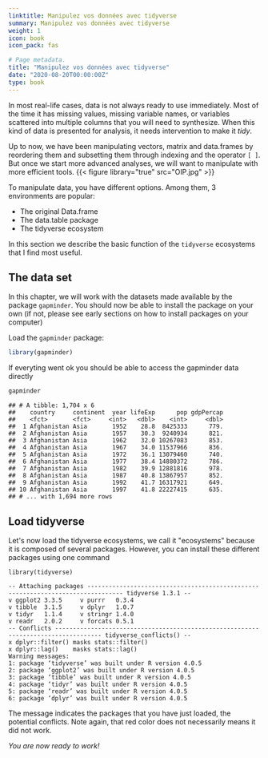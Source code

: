```yaml
---
linktitle: Manipulez vos données avec tidyverse
summary: Manipulez vos données avec tidyverse
weight: 1
icon: book
icon_pack: fas

# Page metadata.
title: "Manipulez vos données avec tidyverse"
date: "2020-08-20T00:00:00Z"
type: book  
---
```


In most real-life cases, data is not always ready to use immediately. Most of the time it has missing values, missing variable names, or variables scattered into multiple columns that you will need to synthesize. When this kind of data is presented for analysis, it needs intervention to make it *tidy*. 

Up to now, we have been manipulating vectors, matrix and data.frames by reordering them and subsetting them through indexing and the operator `[ ]`. But once we start more advanced analyses, we will want to manipulate with more efficient tools.
{{< figure library="true" src="OIP.jpg" >}}  

To manipulate data, you have different options. Among them, 3 environments are popular:

+ The original Data.frame
+ The data.table package
+ The tidyverse ecosystem

In this section we describe the basic function of the `tidyverse` ecosystems that I find most useful.


## The data set

In this chapter, we will work with the datasets made available by the package `gapminder`.
You should now be able to install the package on your own (if not, please see early sections on how to install packages on your computer)

Load the `gapminder` package:
```r
library(gapminder)
```

If everyting went ok you should be able to access the gapminder data directly

```r
gapminder
```

```
## # A tibble: 1,704 x 6
##    country     continent  year lifeExp      pop gdpPercap
##    <fct>       <fct>     <int>   <dbl>    <int>     <dbl>
##  1 Afghanistan Asia       1952    28.8  8425333      779.
##  2 Afghanistan Asia       1957    30.3  9240934      821.
##  3 Afghanistan Asia       1962    32.0 10267083      853.
##  4 Afghanistan Asia       1967    34.0 11537966      836.
##  5 Afghanistan Asia       1972    36.1 13079460      740.
##  6 Afghanistan Asia       1977    38.4 14880372      786.
##  7 Afghanistan Asia       1982    39.9 12881816      978.
##  8 Afghanistan Asia       1987    40.8 13867957      852.
##  9 Afghanistan Asia       1992    41.7 16317921      649.
## 10 Afghanistan Asia       1997    41.8 22227415      635.
## # ... with 1,694 more rows
```

## Load tidyverse

Let's now load the tidyverse ecosystems, we call it "ecosystems" because it is composed of several packages. However, you can install these different packages using one command

```{r, echo=TRUE, warning=TRUE, message=TRUE}
library(tidyverse)
```
```
-- Attaching packages -------------------------------------------------------------------------------- tidyverse 1.3.1 --
v ggplot2 3.3.5     v purrr   0.3.4
v tibble  3.1.5     v dplyr   1.0.7
v tidyr   1.1.4     v stringr 1.4.0
v readr   2.0.2     v forcats 0.5.1
-- Conflicts ----------------------------------------------------------------------------------- tidyverse_conflicts() --
x dplyr::filter() masks stats::filter()
x dplyr::lag()    masks stats::lag()
Warning messages:
1: package ‘tidyverse’ was built under R version 4.0.5 
2: package ‘ggplot2’ was built under R version 4.0.5 
3: package ‘tibble’ was built under R version 4.0.5 
4: package ‘tidyr’ was built under R version 4.0.5 
5: package ‘readr’ was built under R version 4.0.5 
6: package ‘dplyr’ was built under R version 4.0.5 
```

The message indicates the packages that you have just loaded, the potential conflicts. Note again, that red color does not necessarily means it did not work.



*You are now ready to work!*







